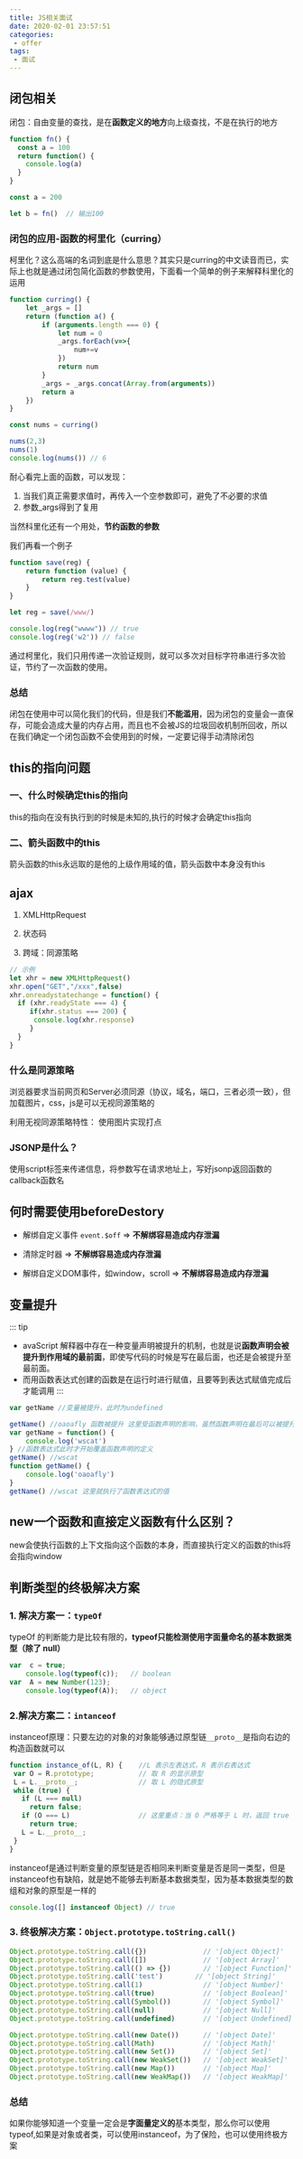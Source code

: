 ```yaml
---
title: JS相关面试
date: 2020-02-01 23:57:51
categories: 
 - offer
tags: 
 - 面试
---
```


## 闭包相关

闭包：自由变量的查找，是在**函数定义的地方**向上级查找，不是在执行的地方

```javascript
function fn() {
  const a = 100
  return function() {
    console.log(a)
  }
}

const a = 200

let b = fn()  // 输出100

```

### 闭包的应用-函数的柯里化（curring）

柯里化？这么高端的名词到底是什么意思？其实只是curring的中文读音而已，实际上也就是通过闭包简化函数的参数使用，下面看一个简单的例子来解释科里化的运用

```javascript
function curring() {
    let _args = []
    return (function a() {
        if (arguments.length === 0) {
            let num = 0
            _args.forEach(v=>{
                num+=v
            })
            return num
        }
        _args = _args.concat(Array.from(arguments))
        return a
    })
}

const nums = curring()

nums(2,3)
nums(1)
console.log(nums()) // 6
```

耐心看完上面的函数，可以发现：
1. 当我们真正需要求值时，再传入一个空参数即可，避免了不必要的求值
2. 参数_args得到了复用

当然科里化还有一个用处，**节约函数的参数**

我们再看一个例子

```javascript
function save(reg) {
    return function (value) {
        return reg.test(value)
    }
}

let reg = save(/www/)

console.log(reg("wwww")) // true
console.log(reg('w2')) // false
```
通过柯里化，我们只用传递一次验证规则，就可以多次对目标字符串进行多次验证，节约了一次函数的使用。

### 总结

闭包在使用中可以简化我们的代码，但是我们**不能滥用**，因为闭包的变量会一直保存，可能会造成大量的内存占用，而且也不会被JS的垃圾回收机制所回收，所以在我们确定一个闭包函数不会使用到的时候，一定要记得手动清除闭包




## this的指向问题

### 一、什么时候确定this的指向
this的指向在没有执行到的时候是未知的,执行的时候才会确定this指向

### 二、箭头函数中的this

箭头函数的this永远取的是他的上级作用域的值，箭头函数中本身没有this

## ajax

1. XMLHttpRequest

2. 状态码

3. 跨域：同源策略

```javascript
// 示例
let xhr = new XMLHttpRequest()
xhr.open("GET","/xxx",false)
xhr.onreadystatechange = function() {
  if (xhr.readyState === 4) {
     if(xhr.status === 200) {
      console.log(xhr.response)
     }
  }
}
```

### 什么是同源策略
浏览器要求当前网页和Server必须同源（协议，域名，端口，三者必须一致），但加载图片，css，js是可以无视同源策略的

利用无视同源策略特性： 使用图片实现打点

### JSONP是什么？
 使用script标签来传递信息，将参数写在请求地址上，写好jsonp返回函数的callback函数名


## 何时需要使用beforeDestory

- 解绑自定义事件 `event.$off` => **不解绑容易造成内存泄漏**

- 清除定时器 => **不解绑容易造成内存泄漏**

- 解绑自定义DOM事件，如window，scroll => **不解绑容易造成内存泄漏**

## 变量提升

::: tip
- avaScript 解释器中存在一种变量声明被提升的机制，也就是说**函数声明会被提升到作用域的最前面**，即使写代码的时候是写在最后面，也还是会被提升至最前面。
- 而用函数表达式创建的函数是在运行时进行赋值，且要等到表达式赋值完成后才能调用
:::

```javascript
var getName //变量被提升，此时为undefined

getName() //oaoafly 函数被提升 这里受函数声明的影响，虽然函数声明在最后可以被提升到最前面了
var getName = function() {
    console.log('wscat')
} //函数表达式此时才开始覆盖函数声明的定义
getName() //wscat
function getName() {
    console.log('oaoafly')
}
getName() //wscat 这里就执行了函数表达式的值
```

## new一个函数和直接定义函数有什么区别？

new会使执行函数的上下文指向这个函数的本身，而直接执行定义的函数的this将会指向window

## 判断类型的终极解决方案

### 1. 解决方案一：`typeOf`

typeOf 的判断能力是比较有限的，**typeof只能检测使用字面量命名的基本数据类型（除了 null）**

```javascript
var  c = true;
    console.log(typeof(c));   // boolean
var  A = new Number(123);
    console.log(typeof(A));   // object
```

### 2.解决方案二：`intanceof`

instanceof原理：只要左边的对象的对象能够通过原型链`__proto__`是指向右边的构造函数就可以
```javascript
function instance_of(L, R) {    //L 表示左表达式，R 表示右表达式
 var O = R.prototype;           // 取 R 的显示原型
 L = L.__proto__;               // 取 L 的隐式原型
 while (true) { 
   if (L === null) 
     return false; 
   if (O === L)                 // 这里重点：当 O 严格等于 L 时，返回 true 
     return true; 
   L = L.__proto__; 
 } 
}
```
instanceof是通过判断变量的原型链是否相同来判断变量是否是同一类型，但是instanceof也有缺陷，就是她不能够去判断基本数据类型，因为基本数据类型的数组和对象的原型是一样的

```javascript
console.log([] instanceof Object) // true
```

### 3. 终极解决方案：`Object.prototype.toString.call()`

```javascript
Object.prototype.toString.call({})              // '[object Object]'
Object.prototype.toString.call([])              // '[object Array]'
Object.prototype.toString.call(() => {})        // '[object Function]'
Object.prototype.toString.call('test')        // '[object String]'
Object.prototype.toString.call(1)               // '[object Number]'
Object.prototype.toString.call(true)            // '[object Boolean]'
Object.prototype.toString.call(Symbol())        // '[object Symbol]'
Object.prototype.toString.call(null)            // '[object Null]'
Object.prototype.toString.call(undefined)       // '[object Undefined]'

Object.prototype.toString.call(new Date())      // '[object Date]'
Object.prototype.toString.call(Math)            // '[object Math]'
Object.prototype.toString.call(new Set())       // '[object Set]'
Object.prototype.toString.call(new WeakSet())   // '[object WeakSet]'
Object.prototype.toString.call(new Map())       // '[object Map]'
Object.prototype.toString.call(new WeakMap())   // '[object WeakMap]'

```

### 总结

如果你能够知道一个变量一定会是**字面量定义的**基本类型，那么你可以使用typeof,如果是对象或者类，可以使用instanceof，为了保险，也可以使用终极方案











